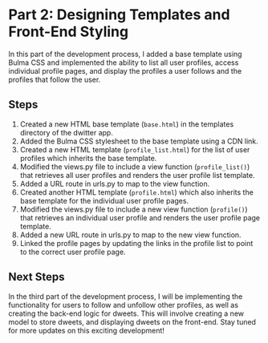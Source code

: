 # Part 2: Designing Templates and Front-End Styling

In this part of the development process, I added a base template using Bulma CSS and implemented the ability to list all user profiles, access individual profile pages, and display the profiles a user follows and the profiles that follow the user.

## Steps

1. Created a new HTML base template (`base.html`) in the templates directory of the dwitter app.
2. Added the Bulma CSS stylesheet to the base template using a CDN link.
3. Created a new HTML template (`profile_list.html`) for the list of user profiles which inherits the base template.
4. Modified the views.py file to include a view function (`profile_list()`) that retrieves all user profiles and renders the user profile list template.
5. Added a URL route in urls.py to map to the view function.
6. Created another HTML template (`profile.html`) which also inherits the base template for the individual user profile pages.
7. Modified the views.py file to include a new view function (`profile()`) that retrieves an individual user profile and renders the user profile page template.
8. Added a new URL route in urls.py to map to the new view function.
9. Linked the profile pages by updating the links in the profile list to point to the correct user profile page.

## Next Steps
In the third part of the development process, I will be implementing the functionality for users to follow and unfollow other profiles, as well as creating the back-end logic for dweets. This will involve creating a new model to store dweets, and displaying dweets on the front-end. Stay tuned for more updates on this exciting development!
